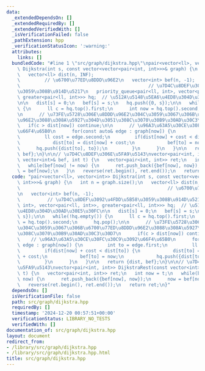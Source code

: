 ```yaml
---
data:
  _extendedDependsOn: []
  _extendedRequiredBy: []
  _extendedVerifiedWith: []
  _isVerificationFailed: false
  _pathExtension: hpp
  _verificationStatusIcon: ':warning:'
  attributes:
    links: []
  bundledCode: "#line 1 \"src/graph/dijkstra.hpp\"\npair<vector<ll>, vector<int>>\
    \ Dijkstra(int s, const vector<vector<pair<int, int>>>& graph) {\n   int n = graph.size();\n\
    \   vector<ll> dist(n, INF);                                                 \
    \         // \u6700\u77ED\u8DDD\u96E2\n   vector<int> bef(n, -1);            \
    \                                               // \u7D4C\u8DEF\u3092\u4FDD\u5B58\
    \u3059\u308B\u914D\u5217\n   priority_queue<pair<ll, int>, vector<pair<ll, int>>,\
    \ greater<pair<ll, int>>> hq;  // \u512A\u5148\u5EA6\u4ED8\u304D\u30AD\u30E5\u30FC\
    \n\n   dist[s] = 0;\n   bef[s] = s;\n   hq.push({0, s});\n\n   while(!hq.empty())\
    \ {\n      ll c = hq.top().first;\n      int now = hq.top().second;\n      hq.pop();\n\
    \n      // \u73FE\u5728\u306E\u8DDD\u96E2\u304C\u3059\u3067\u306B\u6700\u77ED\u8DDD\
    \u96E2\u3088\u308A\u5927\u304D\u3051\u308C\u3070\u30B9\u30AD\u30C3\u30D7\n   \
    \   if(c > dist[now]) continue;\n\n      // \u96A3\u63A5\u30CE\u30FC\u30C9\u3092\
    \u66F4\u65B0\n      for(const auto& edge : graph[now]) {\n         int to = edge.first;\n\
    \         ll cost = edge.second;\n         if(dist[now] + cost < dist[to]) {\n\
    \            dist[to] = dist[now] + cost;\n            bef[to] = now;\n      \
    \      hq.push({dist[to], to});\n         }\n      }\n   }\n\n   return {dist,\
    \ bef};\n}\n\n// \u7D4C\u8DEF\u306E\u5FA9\u5143\nvector<pair<int, int>> DijkstraRest(const\
    \ vector<int>& bef, int t) {\n   vector<pair<int, int>> ret;\n   int now = t;\n\
    \   while(bef[now] != now) {\n      ret.push_back({bef[now], now});\n      now\
    \ = bef[now];\n   }\n   reverse(ret.begin(), ret.end());\n   return ret;\n}\n"
  code: "pair<vector<ll>, vector<int>> Dijkstra(int s, const vector<vector<pair<int,\
    \ int>>>& graph) {\n   int n = graph.size();\n   vector<ll> dist(n, INF);    \
    \                                                      // \u6700\u77ED\u8DDD\u96E2\
    \n   vector<int> bef(n, -1);                                                 \
    \          // \u7D4C\u8DEF\u3092\u4FDD\u5B58\u3059\u308B\u914D\u5217\n   priority_queue<pair<ll,\
    \ int>, vector<pair<ll, int>>, greater<pair<ll, int>>> hq;  // \u512A\u5148\u5EA6\
    \u4ED8\u304D\u30AD\u30E5\u30FC\n\n   dist[s] = 0;\n   bef[s] = s;\n   hq.push({0,\
    \ s});\n\n   while(!hq.empty()) {\n      ll c = hq.top().first;\n      int now\
    \ = hq.top().second;\n      hq.pop();\n\n      // \u73FE\u5728\u306E\u8DDD\u96E2\
    \u304C\u3059\u3067\u306B\u6700\u77ED\u8DDD\u96E2\u3088\u308A\u5927\u304D\u3051\
    \u308C\u3070\u30B9\u30AD\u30C3\u30D7\n      if(c > dist[now]) continue;\n\n  \
    \    // \u96A3\u63A5\u30CE\u30FC\u30C9\u3092\u66F4\u65B0\n      for(const auto&\
    \ edge : graph[now]) {\n         int to = edge.first;\n         ll cost = edge.second;\n\
    \         if(dist[now] + cost < dist[to]) {\n            dist[to] = dist[now]\
    \ + cost;\n            bef[to] = now;\n            hq.push({dist[to], to});\n\
    \         }\n      }\n   }\n\n   return {dist, bef};\n}\n\n// \u7D4C\u8DEF\u306E\
    \u5FA9\u5143\nvector<pair<int, int>> DijkstraRest(const vector<int>& bef, int\
    \ t) {\n   vector<pair<int, int>> ret;\n   int now = t;\n   while(bef[now] !=\
    \ now) {\n      ret.push_back({bef[now], now});\n      now = bef[now];\n   }\n\
    \   reverse(ret.begin(), ret.end());\n   return ret;\n}"
  dependsOn: []
  isVerificationFile: false
  path: src/graph/dijkstra.hpp
  requiredBy: []
  timestamp: '2024-12-20 00:57:51+00:00'
  verificationStatus: LIBRARY_NO_TESTS
  verifiedWith: []
documentation_of: src/graph/dijkstra.hpp
layout: document
redirect_from:
- /library/src/graph/dijkstra.hpp
- /library/src/graph/dijkstra.hpp.html
title: src/graph/dijkstra.hpp
---
```

